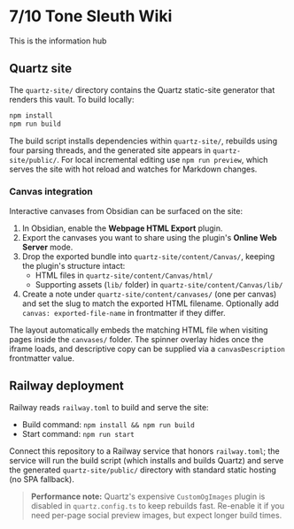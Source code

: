 # 7/10 Tone Sleuth Wiki

This is the information hub

## Quartz site

The `quartz-site/` directory contains the Quartz static-site generator that renders this vault. To build locally:

```bash
npm install
npm run build
```

The build script installs dependencies within `quartz-site/`, rebuilds using four parsing threads, and the generated site appears in `quartz-site/public/`.
For local incremental editing use `npm run preview`, which serves the site with hot reload and watches for Markdown changes.

### Canvas integration

Interactive canvases from Obsidian can be surfaced on the site:

1. In Obsidian, enable the **Webpage HTML Export** plugin.
2. Export the canvases you want to share using the plugin's **Online Web Server** mode.
3. Drop the exported bundle into `quartz-site/content/Canvas/`, keeping the plugin's structure intact:
	- HTML files in `quartz-site/content/Canvas/html/`
	- Supporting assets (`lib/` folder) in `quartz-site/content/Canvas/lib/`
4. Create a note under `quartz-site/content/canvases/` (one per canvas) and set the slug to match the exported HTML filename. Optionally add `canvas: exported-file-name` in frontmatter if they differ.

The layout automatically embeds the matching HTML file when visiting pages inside the `canvases/` folder. The spinner overlay hides once the iframe loads, and descriptive copy can be supplied via a `canvasDescription` frontmatter value.

## Railway deployment

Railway reads `railway.toml` to build and serve the site:

- Build command: `npm install && npm run build`
- Start command: `npm run start`

Connect this repository to a Railway service that honors `railway.toml`; the service will run the build script (which installs and builds Quartz) and serve the generated `quartz-site/public/` directory with standard static hosting (no SPA fallback).

> **Performance note:** Quartz's expensive `CustomOgImages` plugin is disabled in `quartz.config.ts` to keep rebuilds fast. Re-enable it if you need per-page social preview images, but expect longer build times.